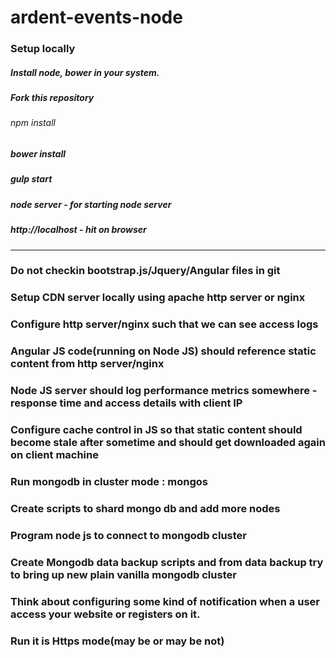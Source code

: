 # ardent-events-node

### Setup locally

##### Install node, bower in your system.
#####  Fork this repository
###### npm install
#####  bower install
#####  gulp start
#####  node server - for starting node server
#####  http://localhost - hit on browser


*******************************************************************

### Do not checkin bootstrap.js/Jquery/Angular files in git

### Setup CDN server locally using apache http server or nginx

### Configure http server/nginx such that we can see access logs
 
### Angular JS code(running on Node JS) should reference static content from  http server/nginx

### Node JS server should log performance metrics somewhere - response time and access details with client IP

### Configure cache control in JS so that static content should become stale after sometime and should get downloaded again on client machine
 
### Run mongodb in cluster mode : mongos
 
### Create scripts to shard mongo db and add more nodes

### Program node js to connect to mongodb cluster

### Create Mongodb data backup scripts and from data backup try to bring up new plain vanilla mongodb cluster 

### Think about configuring some kind of notification when a user access your website or registers on it.

### Run it is Https mode(may be or may be not)




